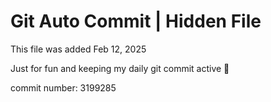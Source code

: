 # Git Auto Commit | Hidden File

This file was added Feb 12, 2025

Just for fun and keeping my daily git commit active 🤪

commit number: 3199285
